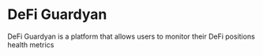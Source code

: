 # DeFi Guardyan

DeFi Guardyan is a platform that allows users to monitor their DeFi positions health metrics
